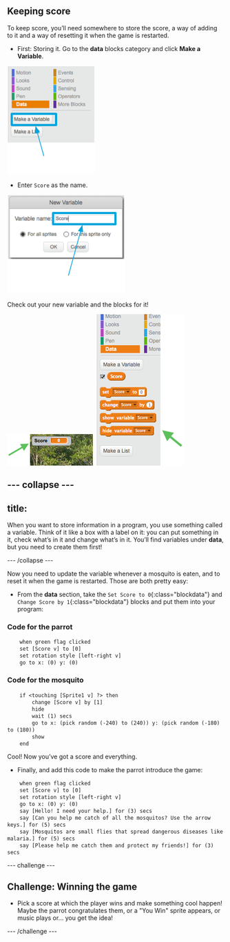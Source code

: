 ## Keeping score

To keep score, you’ll need somewhere to store the score, a way of adding to it and a way of resetting it when the game is restarted.

+ First: Storing it. Go to the **data** blocks category and click **Make a Variable**.

![](images/catch5.png)

+ Enter `Score` as the name. 

![](images/catch6.png)

Check out your new variable and the blocks for it!

![The Score variable is displayed on the stage](images/scoreVariableStage.png)
![The blocks for the Score variable](images/scoreVariableBlocks.png)


--- collapse ---
---
title:
---

When you want to store information in a program, you use something called a variable. Think of it like a box with a label on it: you can put something in it, check what’s in it and change what’s in it. You’ll find variables under **data**, but you need to create them first! 

--- /collapse ---


Now you need to update the variable whenever a mosquito is eaten, and to reset it when the game is restarted. Those are both pretty easy:

+ From the **data** section, take the `Set Score to 0`{:class="blockdata"} and `Change Score by 1`{:class="blockdata"} blocks and put them into your program: 

### Code for the parrot

```blocks
    when green flag clicked
    set [Score v] to [0]
    set rotation style [left-right v]
    go to x: (0) y: (0)
```

### Code for the mosquito

```blocks
    if <touching [Sprite1 v] ?> then
        change [Score v] by [1]
        hide
        wait (1) secs
        go to x: (pick random (-240) to (240)) y: (pick random (-180) to (180))
        show
    end
```

Cool! Now you’ve got a score and everything. 

+ Finally, and add this code to make the parrot introduce the game:

```blocks
    when green flag clicked
    set [Score v] to [0]
    set rotation style [left-right v]
    go to x: (0) y: (0)
    say [Hello! I need your help.] for (3) secs
    say [Can you help me catch of all the mosquitos? Use the arrow keys.] for (5) secs
    say [Mosquitos are small flies that spread dangerous diseases like malaria.] for (5) secs
    say [Please help me catch them and protect my friends!] for (3) secs
```

--- challenge ---

## Challenge: Winning the game

+ Pick a score at which the player wins and make something cool happen! Maybe the parrot congratulates them, or a "You Win" sprite appears, or music plays or... you get the idea!

--- /challenge ---

